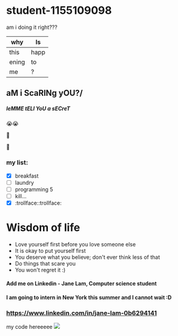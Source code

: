 # student-1155109098
am i doing it right???

| why   | Is   |
| ----- | ---- |
| this  | happ |
| ening | to   |
| me    |  ?   |

## aM i ScaRINg yOU?/

##### leMME tELl YoU a sECreT

:sob::sob:

:eyes:

:eyes:

### my list:
- [x] breakfast
- [ ] laundry
- [ ] programming 5
- [ ] kill...
- [x] :trollface::trollface:

# Wisdom of life
- Love yourself first before you love someone else
- It is okay to put yourself first
- You deserve what you believe; don't ever think less of that
- Do things that scare you
- You won't regret it :)

#### Add me on Linkedin - Jane Lam, Computer science student
#### I am going to intern in New York this summer and I cannot wait :D
### https://www.linkedin.com/in/jane-lam-0b6294141

my code hereeeee
![](https://user-images.githubusercontent.com/49427290/56504935-c6476b80-654c-11e9-8dab-17708ef9b573.png)
